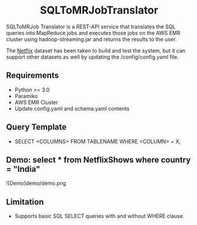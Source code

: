 <h1 align="center">SQLToMRJobTranslator</h1>

SQLToMRJob Translator is a REST-API service that translates the SQL queries into MapReduce jobs and executes those jobs on the AWS EMR cluster using hadoop-streaming.jar and returns the results to the user.

The [Netflix](https://www.kaggle.com/datasets/shivamb/netflix-shows) dataset has been taken to build and test the system, but it can support other datasets as well by updating the /config/config.yaml file.
 
## Requirements
- Python >= 3.0
- Paramiko
- AWS EMR Cluster
- Update config.yaml and schema.yaml contents

## Query Template
- SELECT \<COLUMNS\> FROM TABLENAME WHERE \<COLUMN\> = X;

## Demo: select * from NetflixShows where country = "India"
![Demo]demo/demo.png

## Limitation
- Supports basic SQL SELECT queries with and without WHERE clause.
